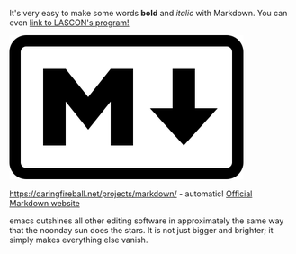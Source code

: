 It's very easy to make some words **bold** and *italic* with Markdown.
You can even [link to LASCON's program!](http://sisne.org/lascon-vii/program/?lang=en)


![Markdown Logo](Markdown-mark.svg)

https://daringfireball.net/projects/markdown/ - automatic!
[Official Markdown website](https://daringfireball.net/projects/markdown/)

 emacs outshines all other editing software in approximately the same 
 way that the noonday sun does the stars. It is not just bigger and 
 brighter; it simply makes everything else vanish.
